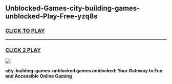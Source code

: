 
## Unblocked-Games-city-building-games-unblocked-Play-Free-yzq8s
<h3>
<a href="https://premium76.site?title=city-building-games-unblocked&ref=09A">CLICK TO PLAY</a></h3>
<hr>

<h3>
<a href="https://premium76.site?title=city-building-games-unblocked&ref=09A">CLICK 2 PLAY</a>
  
</h3>

<a href="https://premium76.site?title=city-building-games-unblocked&ref=09A"><img src="https://clearcache.store/games.png"></a>


**city-building-games-unblocked games unblocked: Your Gateway to Fun and Accessible Online Gaming**
